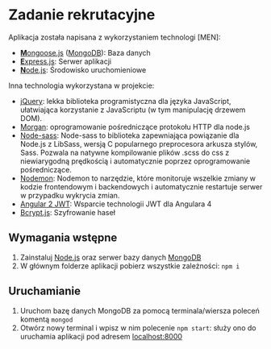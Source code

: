 # Zadanie rekrutacyjne

Aplikacja została napisana z wykorzystaniem technologi [MEN]:
* [**M**ongoose.js](http://www.mongoosejs.com) ([MongoDB](https://www.mongodb.com)): Baza danych
* [**E**xpress.js](http://expressjs.com): Serwer aplikacji
* [**N**ode.js](https://nodejs.org): Środowisko uruchomieniowe

Inna technologia wykorzystana w projekcie:
* [jQuery](https://jquery.com/): lekka biblioteka programistyczna dla języka JavaScript, ułatwiająca korzystanie z JavaScriptu (w tym manipulację drzewem DOM).
* [Morgan](https://github.com/expressjs/morgan): oprogramowanie pośredniczące protokołu HTTP dla node.js
* [Node-sass](https://github.com/sass/node-sass): Node-sass to biblioteka zapewniająca powiązanie dla Node.js z LibSass, wersją C popularnego preprocesora arkusza stylów, Sass.
Pozwala na natywne kompilowanie plików .scss do css z niewiarygodną prędkością i automatycznie poprzez oprogramowanie pośredniczące.
* [Nodemon](https://nodemon.io/): Nodemon to narzędzie, które monitoruje wszelkie zmiany w kodzie frontendowym i backendowych i automatycznie restartuje serwer w przypadku wykrycia zmian.
* [Angular 2 JWT](https://github.com/auth0/angular2-jwt): Wsparcie technologii JWT dla Angulara 4 
* [Bcrypt.js](https://github.com/dcodeIO/bcrypt.js): Szyfrowanie haseł

## Wymagania wstępne
1. Zainstaluj [Node.js](https://nodejs.org) oraz serwer bazy danych [MongoDB](https://www.mongodb.com)
2. W głównym folderze aplikacji pobierz wszystkie zależności: `npm i`

## Uruchamianie
1. Uruchom bazę danych MongoDB za pomocą terminala/wiersza poleceń komentą `mongod`
2. Otwórz nowy terminal i wpisz w nim polecenie `npm start`: służy ono do uruchamia aplikacji pod adresem [localhost:8000](http://localhost:8000)  

